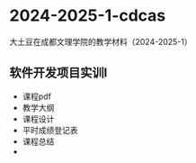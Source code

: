 # 2024-2025-1-cdcas
大土豆在成都文理学院的教学材料（2024-2025-1）
## 软件开发项目实训I
- 课程pdf
- 教学大纲
- 课程设计
- 平时成绩登记表
- 课程总结
- 
